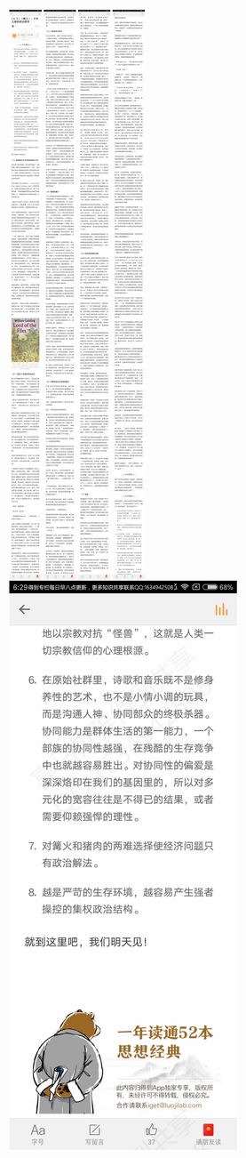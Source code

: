 ![](../../images/2017年06月/XY0628《蝇王》：少年儿童的政治秩序.jpg)
![](../../images/2017年06月/XY0628《蝇王》：少年儿童的政治秩序2.jpg)
![](../../images/2017年06月/XY0628《蝇王》：少年儿童的政治秩序3.jpg)
![](../../images/2017年06月/XY0628《蝇王》：少年儿童的政治秩序4.jpg)
![](../../images/2017年06月/XY0628《蝇王》：少年儿童的政治秩序5.jpg)
